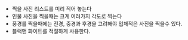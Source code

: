 - 찍을 사진 리스트를 미리 적어 놓는다
- 인물 사진을 찍을때는 크게 여러가지 각도로 찍는다
- 풍경를 찍을때에는 전경, 중경과 후경을 고려해야 입체적은 사진을 찍을수 있다.
- 블랙앤 화이트를 적절하게 사용한다.
